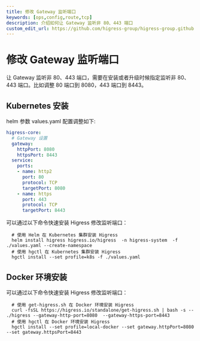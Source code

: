 ```yaml
---
title: 修改 Gateway 监听端口
keywords: [ops,config,route,tcp]
description: 介绍如何让 Gateway 监听非 80、443 端口
custom_edit_url: https://github.com/higress-group/higress-group.github.io/blob/main/i18n/zh-cn/docusaurus-plugin-content-docs/current/ops/config/tcp-route.md
---
```


# 修改 Gateway 监听端口

让 Gateway 监听非 80、443 端口，需要在安装或者升级时候指定监听非 80、443 端口。比如调整 80 端口到 8080，443 端口到 8443。

## Kubernetes 安装

helm 参数 values.yaml 配置调整如下:

```yaml
higress-core:
  # Gateway 设置
  gateway:
    httpPort: 8080
    httpsPort: 8443
  service:
    ports:
    - name: http2
      port: 80
      protocol: TCP
      targetPort: 8080
    - name: https
      port: 443
      protocol: TCP
      targetPort: 8443
```

可以通过以下命令快速安装 Higress 修改监听端口：

```shell
  # 使用 Helm 在 Kubernetes 集群安装 Higress
  helm install higress higress.io/higress  -n higress-system  -f ./values.yaml --create-namespace
  # 使用 hgctl 在 Kubernetes 集群安装 Higress
  hgctl install --set profile=k8s -f ./values.yaml
```

## Docker 环境安装

可以通过以下命令快速安装 Higress 修改监听端口：

```shell
  # 使用 get-higress.sh 在 Docker 环境安装 Higress
  curl -fsSL https://higress.io/standalone/get-higress.sh | bash -s -- ./higress --gateway-http-port=8080  --gateway-https-port=8443
  # 使用 hgctl 在 Docker 环境安装 Higress
  hgctl install --set profile=local-docker --set gateway.httpPort=8080 --set gateway.httpsPort=8443
```




